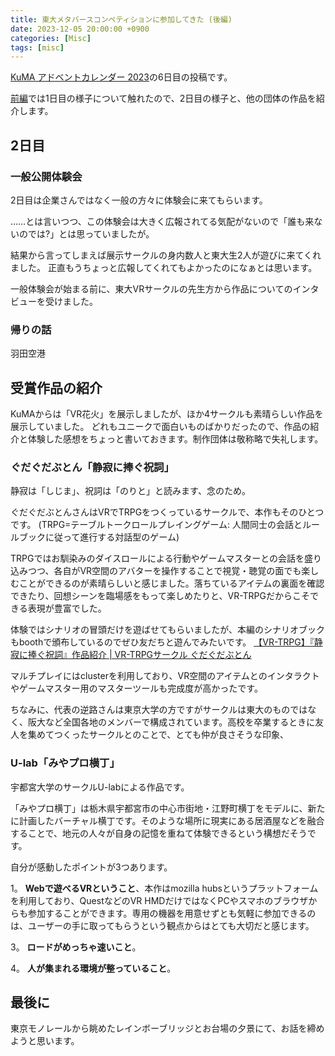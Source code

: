 ```yaml
---
title: 東大メタバースコンペティションに参加してきた (後編)
date: 2023-12-05 20:00:00 +0900
categories: [Misc]
tags: [misc]
---
```


[KuMA アドベントカレンダー 2023](https://adventar.org/calendars/9549)の6日目の投稿です。

[前編](https://hiroyamochi.github.io/2023-12-04-ut-metacomp-1.html)では1日目の様子について触れたので、2日目の様子と、他の団体の作品を紹介します。

## 2日目
### 一般公開体験会
2日目は企業さんではなく一般の方々に体験会に来てもらいます。

……とは言いつつ、この体験会は大きく広報されてる気配がないので「誰も来ないのでは?」とは思っていましたが。

結果から言ってしまえば展示サークルの身内数人と東大生2人が遊びに来てくれました。
正直もうちょっと広報してくれてもよかったのになぁとは思います。

一般体験会が始まる前に、東大VRサークルの先生方から作品についてのインタビューを受けました。


### 帰りの話
羽田空港

## 受賞作品の紹介
KuMAからは「VR花火」を展示しましたが、ほか4サークルも素晴らしい作品を展示していました。
どれもユニークで面白いものばかりだったので、作品の紹介と体験した感想をちょっと書いておきます。制作団体は敬称略で失礼します。

### ぐだぐだぶとん「静寂に捧ぐ祝詞」
静寂は「しじま」、祝詞は「のりと」と読みます、念のため。

ぐだぐだぶとんさんはVRでTRPGをつくっているサークルで、本作もそのひとつです。
(TRPG=テーブルトークロールプレイングゲーム: 人間同士の会話とルールブックに従って進行する対話型のゲーム)

TRPGではお馴染みのダイスロールによる行動やゲームマスターとの会話を盛り込みつつ、各自がVR空間のアバターを操作することで視覚・聴覚の面でも楽しむことができるのが素晴らしいと感じました。落ちているアイテムの裏面を確認できたり、回想シーンを臨場感をもって楽しめたりと、VR-TRPGだからこそできる表現が豊富でした。

体験ではシナリオの冒頭だけを遊ばせてもらいましたが、本編のシナリオブックもboothで頒布しているのでぜひ友だちと遊んでみたいです。
[【VR-TRPG】『静寂に捧ぐ祝詞』作品紹介 | VR-TRPGサークル ぐだぐだぶとん](https://gudagudabuton。com/projects/shijima/)

マルチプレイにはclusterを利用しており、VR空間のアイテムとのインタラクトやゲームマスター用のマスターツールも完成度が高かったです。

ちなみに、代表の逆路さんは東京大学の方ですがサークルは東大のものではなく、阪大など全国各地のメンバーで構成されています。高校を卒業するときに友人を集めてつくったサークルとのことで、とても仲が良さそうな印象、

### U-lab「みやプロ横丁」
宇都宮大学のサークルU-labによる作品です。

「みやプロ横丁」は栃木県宇都宮市の中心市街地・江野町横丁をモデルに、新たに計画したバーチャル横丁です。そのような場所に現実にある居酒屋などを融合することで、地元の人々が自身の記憶を重ねて体験できるという構想だそうです。

自分が感動したポイントが3つあります。

1。 **Webで遊べるVRということ**、本作はmozilla hubsというプラットフォームを利用しており、QuestなどのVR HMDだけではなくPCやスマホのブラウザからも参加することができます。専用の機器を用意せずとも気軽に参加できるのは、ユーザーの手に取ってもらうという観点からはとても大切だと感じます。

3。 **ロードがめっちゃ速いこと**。

4。 **人が集まれる環境が整っていること**。


## 最後に

東京モノレールから眺めたレインボーブリッジとお台場の夕景にて、お話を締めようと思います。